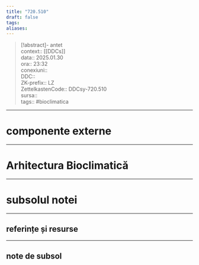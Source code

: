 ```yaml
---
title: "720.510"
draft: false
tags: 
aliases: 
---
```

> [!abstract]- antet  
> context::  [[DDCs]]  
> data:: 2025.01.30  
> ora:: 23:32  
> conexiuni::  
> DDC::  
> ZK-prefix::  LZ  
> ZettelkastenCode::  DDCsy-720.510  
> sursa::  
> tags::  #bioclimatica


---
# componente externe


---

# Arhitectura Bioclimatică


---
# subsolul notei
---
## referințe și resurse


---
## note de subsol  